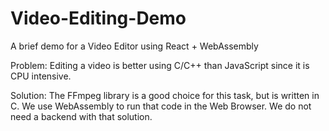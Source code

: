 # Video-Editing-Demo
A brief demo for a Video Editor using React + WebAssembly

Problem: Editing a video is better using C/C++ than JavaScript since it is CPU intensive. 

Solution: The FFmpeg library is a good choice for this task, but is written in C. We use WebAssembly to run that code in the Web Browser. We do not need a backend with that solution.